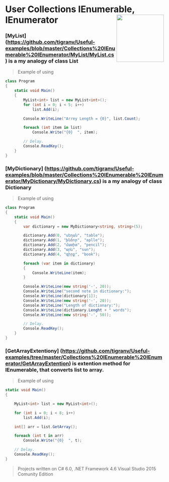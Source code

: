 # User Collections IEnumerable, IEnumerator  <img src="https://cloud.githubusercontent.com/assets/24522089/21962098/41a510c8-db36-11e6-95ef-eb392a0a1919.png" align="right" width="150px" height="150px" /> 

### [MyList] (https://github.com/tigranv/Useful-examples/blob/master/Collections%20IEnumerable%20IEnumerator/MyList/MyList.cs) is a my analogy of class List<T>

> Example of using

```c#
class Program
{
    static void Main()
    {
        MyList<int> list = new MyList<int>();
        for (int i = 0; i < 5; i++)
            list.Add(i);

        Console.WriteLine("Arrey Length = {0}", list.Count);

        foreach (int item in list)
            Console.Write("{0}  ", item);

        // Delay.
        Console.ReadKey();
    }
}
```


### [MyDictionary] (https://github.com/tigranv/Useful-examples/blob/master/Collections%20IEnumerable%20IEnumerator/MyDictionary/MyDictionary.cs) is a my analogy of class Dictionary<T>

> Example of using

```c#
class Program
{
    static void Main()
    {
        var dictionary = new MyDictionary<string, string>(5);

        dictionary.Add(0, "սեղան", "table");
        dictionary.Add(1, "խնձոր", "aplle");
        dictionary.Add(2, "մատիտ", "pencil");
        dictionary.Add(3, "արև", "sun");
        dictionary.Add(4, "գիրք", "book");

        foreach (var item in dictionary)
        {
            Console.WriteLine(item);
        }

        Console.WriteLine(new string('-', 20));
        Console.WriteLine("second note in dictionary:");
        Console.WriteLine(dictionary[1]);
        Console.WriteLine(new string('-', 20));
        Console.WriteLine("Length of dictionary:");
        Console.WriteLine(dictionary.Lenght + " words");
        Console.WriteLine(new string('-', 50));

        // Delay.
        Console.ReadKey();
    }
}
```

### [GetArrayExtentiony] (https://github.com/tigranv/Useful-examples/tree/master/Collections%20IEnumerable%20IEnumerator/GetArrayExtention) is extention method for IEnumerable<T>, that converts list to array.

> Example of using

```c#
static void Main()
{

    MyList<int> list = new MyList<int>();

    for (int i = 0; i < 8; i++)
        list.Add(i);

    int[] arr = list.GetArray();

    foreach (int t in arr)
        Console.Write("{0}  ", t);

    // Delay.
    Console.ReadKey();
}
```

> Projects written on C# 6.0, .NET Framework 4.6 Visual Studio 2015 Comunity Edition
